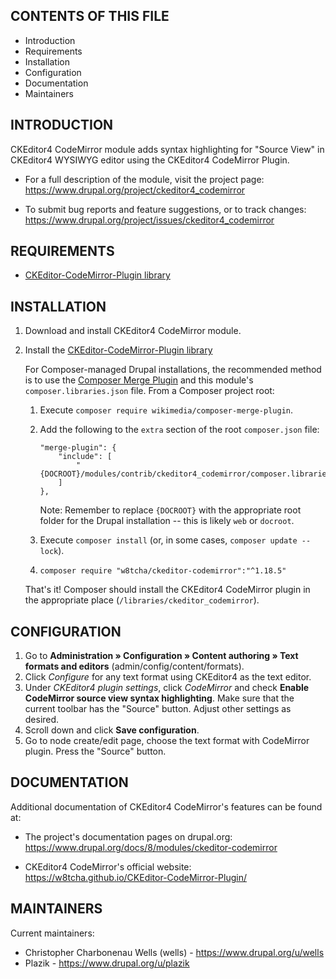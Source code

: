 CONTENTS OF THIS FILE
---------------------

 * Introduction
 * Requirements
 * Installation
 * Configuration
 * Documentation
 * Maintainers

INTRODUCTION
------------

CKEditor4 CodeMirror module adds syntax highlighting for "Source View" in
CKEditor4 WYSIWYG editor using the CKEditor4 CodeMirror Plugin.

 * For a full description of the module, visit the project page:
   https://www.drupal.org/project/ckeditor4_codemirror

 * To submit bug reports and feature suggestions, or to track changes:
   https://www.drupal.org/project/issues/ckeditor4_codemirror

REQUIREMENTS
------------

 * [CKEditor-CodeMirror-Plugin library](https://github.com/w8tcha/CKEditor-CodeMirror-Plugin)

INSTALLATION
------------

 1. Download and install CKEditor4 CodeMirror module.
 2. Install the [CKEditor-CodeMirror-Plugin library](https://github.com/w8tcha/CKEditor-CodeMirror-Plugin)

    For Composer-managed Drupal installations, the recommended method is to use
    the [Composer Merge Plugin](https://github.com/wikimedia/composer-merge-plugin)
    and this module's `composer.libraries.json` file. From a Composer project
    root:

    1. Execute `composer require wikimedia/composer-merge-plugin`.
    2. Add the following to the `extra` section of the root `composer.json`
       file:

        ```
        "merge-plugin": {
            "include": [
                "{DOCROOT}/modules/contrib/ckeditor4_codemirror/composer.libraries.json"
            ]
        },
        ```

        Note: Remember to replace `{DOCROOT}` with the appropriate root folder
        for the Drupal installation -- this is likely `web` or `docroot`.
    3. Execute `composer install` (or, in some cases, `composer update --lock`).
    4. `composer require "w8tcha/ckeditor-codemirror":"^1.18.5"`

    That's it! Composer should install the CKEditor4 CodeMirror plugin in the
    appropriate place (`/libraries/ckeditor_codemirror`).

CONFIGURATION
-------------

 1. Go to **Administration » Configuration » Content authoring » Text formats
    and editors** (admin/config/content/formats).
 2. Click *Configure* for any text format using CKEditor4 as the text editor.
 3. Under *CKEditor4 plugin settings*, click *CodeMirror* and check **Enable
    CodeMirror source view syntax highlighting**. Make sure that the current
    toolbar has the "Source" button. Adjust other settings as desired.
 4. Scroll down and click **Save configuration**.
 5. Go to node create/edit page, choose the text format with CodeMirror plugin.
    Press the "Source" button.

DOCUMENTATION
-------------

Additional documentation of CKEditor4 CodeMirror's features can be found at:

 * The project's documentation pages on drupal.org:
   https://www.drupal.org/docs/8/modules/ckeditor-codemirror

 * CKEditor4 CodeMirror's official website:
   https://w8tcha.github.io/CKEditor-CodeMirror-Plugin/

MAINTAINERS
-----------

Current maintainers:
 * Christopher Charbonenau Wells (wells) - https://www.drupal.org/u/wells
 * Plazik - https://www.drupal.org/u/plazik
